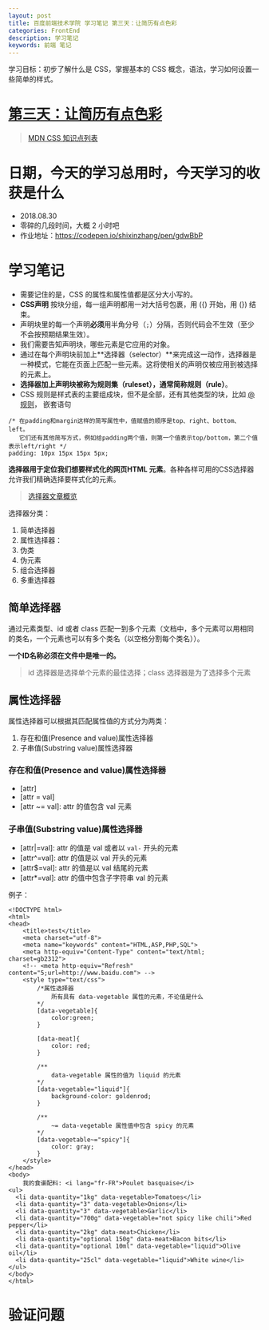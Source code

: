 ```yaml
---
layout: post
title: 百度前端技术学院 学习笔记 第三天：让简历有点色彩
categories: FrontEnd
description: 学习笔记
keywords: 前端 笔记
---
```


学习目标：初步了解什么是 CSS，掌握基本的 CSS 概念，语法，学习如何设置一些简单的样式。

# [第三天：让简历有点色彩](http://ife.baidu.com/course/detail/id/37)

>[MDN CSS 知识点列表](https://developer.mozilla.org/zh-CN/docs/Learn/CSS/Introduction_to_CSS)

# 日期，今天的学习总用时，今天学习的收获是什么

- 2018.08.30
- 零碎的几段时间，大概 2 小时吧
- 作业地址：https://codepen.io/shixinzhang/pen/gdwBbP

# 学习笔记

- 需要记住的是，CSS 的属性和属性值都是区分大小写的。
- **CSS声明** 按块分组，每一组声明都用一对大括号包裹，用 ({) 开始，用 (}) 结束。
- 声明块里的每一个声明**必须**用半角分号（``;``）分隔，否则代码会不生效（至少不会按预期结果生效）。
- 我们需要告知声明块，哪些元素是它应用的对象。
- 通过在每个声明块前加上**选择器（selector）**来完成这一动作，选择器是一种模式，它能在页面上匹配一些元素。这将使相关的声明仅被应用到被选择的元素上。
- **选择器加上声明块被称为规则集（ruleset），通常简称规则（rule）**。
- CSS 规则是样式表的主要组成块，但不是全部，还有其他类型的块，比如 [@规则](https://developer.mozilla.org/zh-CN/docs/Web/CSS/At-rule)， 嵌套语句


```
/* 在padding和margin这样的简写属性中，值赋值的顺序是top、right、bottom、left。 
   它们还有其他简写方式，例如给padding两个值，则第一个值表示top/bottom，第二个值表示left/right */
padding: 10px 15px 15px 5px;
```

**选择器用于定位我们想要样式化的网页HTML 元素**。各种各样可用的CSS选择器允许我们精确选择要样式化的元素。

>[选择器文章概览](https://developer.mozilla.org/zh-CN/docs/Learn/CSS/Introduction_to_CSS/Selectors)

选择器分类：

1. 简单选择器
2. 属性选择器：
3. 伪类
4. 伪元素
5. 组合选择器
6. 多重选择器

## 简单选择器 

通过元素类型、id 或者 class 匹配一到多个元素（文档中，多个元素可以用相同的类名，一个元素也可以有多个类名（以空格分割每个类名））。

**一个ID名称必须在文件中是唯一的。**

>id 选择器是选择单个元素的最佳选择；class 选择器是为了选择多个元素

## 属性选择器

属性选择器可以根据其匹配属性值的方式分为两类： 

1. 存在和值(Presence and value)属性选择器
2. 子串值(Substring value)属性选择器


### 存在和值(Presence and value)属性选择器

- [attr]
- [attr = val]
- [attr ~= val]: attr 的值包含 val 元素


### 子串值(Substring value)属性选择器

- [attr|=val]: attr 的值是 val 或者以 ``val-`` 开头的元素
- [attr^=val]: attr 的值是以 val 开头的元素
- [attr$=val]: attr 的值是以 val 结尾的元素
- [attr*=val]: attr 的值中包含子字符串 val 的元素

例子：


```
<!DOCTYPE html>
<html>
<head>
	<title>test</title>
	<meta charset="utf-8">
	<meta name="keywords" content="HTML,ASP,PHP,SQL">
	<meta http-equiv="Content-Type" content="text/html; charset=gb2312">
	<!-- <meta http-equiv="Refresh" content="5;url=http://www.baidu.com"> -->
	<style type="text/css">
		/*属性选择器
			所有具有 data-vegetable 属性的元素，不论值是什么
		*/
		[data-vegetable]{
			color:green;
		}

		[data-meat]{
			color: red;
		}

		/**
			data-vegetable 属性的值为 liquid 的元素
		*/
		[data-vegetable="liquid"]{
			background-color: goldenrod;
		}

		/**
			~= data-vegetable 属性值中包含 spicy 的元素
		*/
		[data-vegetable~="spicy"]{
			color: gray;
		}
	</style>
</head>
<body>
	我的食谱配料: <i lang="fr-FR">Poulet basquaise</i>
<ul>
  <li data-quantity="1kg" data-vegetable>Tomatoes</li>
  <li data-quantity="3" data-vegetable>Onions</li>
  <li data-quantity="3" data-vegetable>Garlic</li>
  <li data-quantity="700g" data-vegetable="not spicy like chili">Red pepper</li>
  <li data-quantity="2kg" data-meat>Chicken</li>
  <li data-quantity="optional 150g" data-meat>Bacon bits</li>
  <li data-quantity="optional 10ml" data-vegetable="liquid">Olive oil</li>
  <li data-quantity="25cl" data-vegetable="liquid">White wine</li>
</ul>
</body>
</html>
```



# 验证问题

